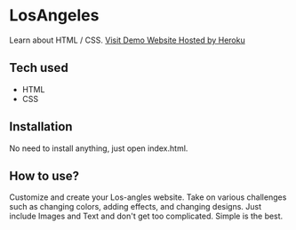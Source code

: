 # LosAngeles

Learn about HTML / CSS.
[Visit Demo Website Hosted by Heroku](https://los-angeles.herokuapp.com/)

## Tech used

- HTML
- CSS

## Installation

No need to install anything, just open index.html.

## How to use?

Customize and create your Los-angles website. Take on various challenges such as changing colors, adding effects, and changing designs. Just include Images and Text and don't get too complicated.
Simple is the best.